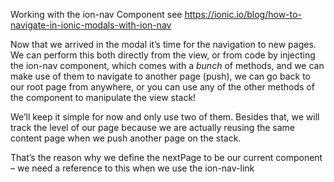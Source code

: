 Working with the ion-nav Component
see https://ionic.io/blog/how-to-navigate-in-ionic-modals-with-ion-nav


Now that we arrived in the modal it’s time for the navigation to new pages. We can perform this both directly from the view, or from code by injecting the ion-nav component, which comes with a _bunch_ of methods, and we can make use of them to navigate to another page (push), we can go back to our root page from anywhere, or you can use any of the other methods of the component to manipulate the view stack!

We’ll keep it simple for now and only use two of them. Besides that, we will track the level of our page because we are actually reusing the same content page when we push another page on the stack.

That’s the reason why we define the nextPage to be our current component – we need a reference to this when we use the ion-nav-link
